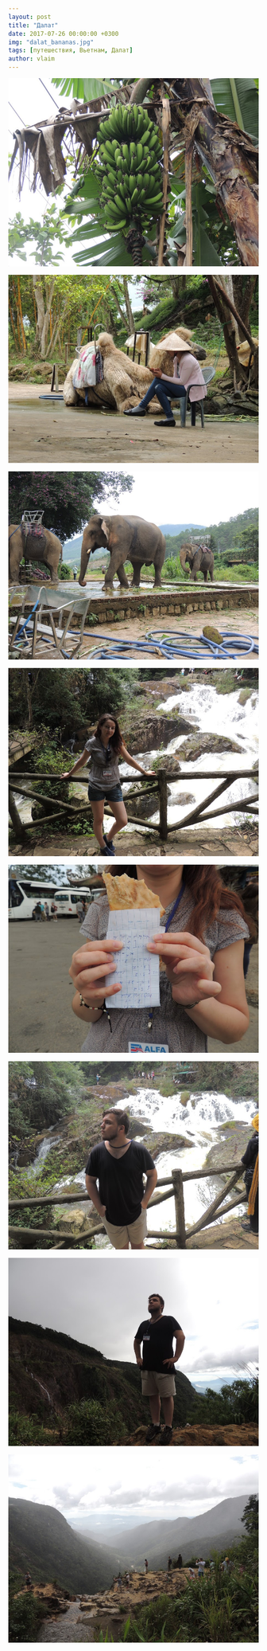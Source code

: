 ```yaml
---
layout: post
title: "Далат"
date: 2017-07-26 00:00:00 +0300
img: "dalat_bananas.jpg"
tags: [путешествия, Вьетнам, Далат]
author: vlaim
---
```


[![dalat_bananas](/assets/img/dalat_bananas.jpg)](/assets/img/dalat_bananas.jpg)

[![dalat_camel](/assets/img/dalat_camel.jpg)](/assets/img/dalat_camel.jpg) 

[![dalat_elephant](/assets/img/dalat_elephant.jpg)](/assets/img/dalat_elephant.jpg) 

[![dalat_elina_falls](/assets/img/dalat_elina_falls.jpg)](/assets/img/dalat_elina_falls.jpg) 

[![dalat_mathpizza](/assets/img/dalat_mathpizza.jpg)](/assets/img/dalat_mathpizza.jpg)

[![dalat_me_falls](/assets/img/dalat_me_falls.jpg)](/assets/img/dalat_me_falls.jpg)

[![dalat_me_mountains](/assets/img/dalat_me_mountains.jpg)](/assets/img/dalat_me_mountains.jpg) 

[![dalat_mountains](/assets/img/dalat_mountains.jpg)](/assets/img/dalat_mountains.jpg)